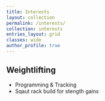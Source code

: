 ```yaml
---
title: Interests
layout: collection
permalink: /interests/
collection: interests
entries_layout: grid
classes: wide
author_profile: true
---
```


## Weightlifting
- Programming & Tracking 
- Sqaut rack build for stength gains
